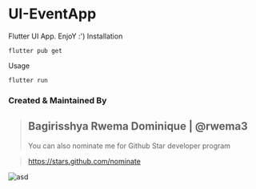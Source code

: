 # UI-EventApp
Flutter UI App. EnjoY :')
Installation

```
flutter pub get
```
Usage 
```
flutter run
```
### Created & Maintained By
 > ## Bagirisshya Rwema Dominique | @rwema3
> You can also nominate me for Github Star developer program

> https://stars.github.com/nominate

![asd](https://user-images.githubusercontent.com/52289151/152301783-a3c380ad-0bb0-4aff-9a67-b928e4725625.JPG)
